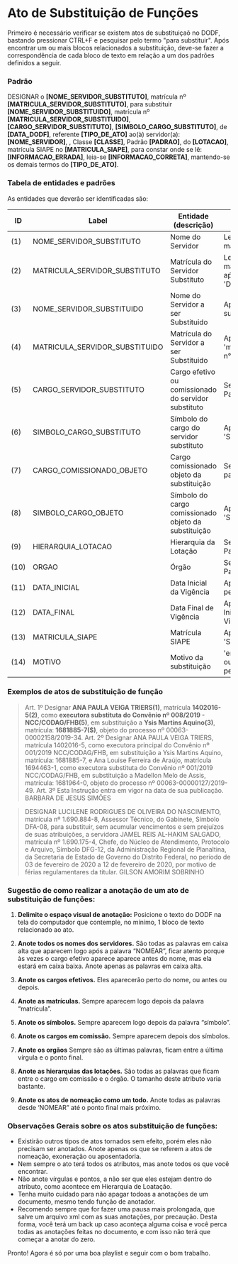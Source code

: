 # Ato de Substituição de Funções

Primeiro é necessário verificar se existem atos de substituiçaõ no DODF, bastando pressionar CTRL+F e pesquisar pelo termo "para substituir". Após encontrar um ou mais blocos relacionados a substituição, deve-se fazer a correspondência de cada bloco de texto em relação a um dos padrões definidos a seguir.

### Padrão

DESIGNAR o **[NOME_SERVIDOR_SUBSTITUTO]**, matrícula nº **[MATRICULA_SERVIDOR_SUBSTITUTO]**, para substituir **[NOME_SERVIDOR_SUBSTITUIDO]**, matrícula nº **[MATRICULA_SERVIDOR_SUBSTITUIDO]**, **[CARGO_SERVIDOR_SUBSTITUTO]**, **[SIMBOLO_CARGO_SUBSTITUTO]**, de **[DATA_DODF]**, referente **[TIPO_DE_ATO]** ao(à) servidor(a): **[NOME_SERVIDOR]**,  , Classe **[CLASSE]**, Padrão **[PADRAO]**, do **[LOTACAO]**, matrícula SIAPE no **[MATRICULA_SIAPE]**, para constar onde se lê: **[INFORMACAO_ERRADA]**, leia-se **[INFORMACAO_CORRETA]**, mantendo-se os demais termos do **[TIPO_DE_ATO]**.

### Tabela de entidades e padrões

As entidades que deverão ser identificadas são:
 
ID | Label | Entidade (descrição)  | Padrão  | Obrigatoriedade
------- | ------- | ------- | ------- | -------
(1) | NOME_SERVIDOR_SUBSTITUTO | Nome do Servidor | Letras maiúsculas | (obrigatório)
(2) | MATRICULA_SERVIDOR_SUBSTITUTO | Matrícula do Servidor Substituto | Letras maiúsculas aṕos 'DESIGNAR' | (obrigatório)
(3) | NOME_SERVIDOR_SUBSTITUIDO | Nome do Servidor a ser Substituido | Após 'para substituir' | (obrigatório)
(4) | MATRICULA_SERVIDOR_SUBSTITUIDO | Matrícula do Servidor a ser Substituido | Após 'matrícula n°' | (não obrigatório)
(5) | CARGO_SERVIDOR_SUBSTITUTO | Cargo efetivo ou comissionado do servidor substituto | Sem Padrão | (não obrigatório)
(6) | SIMBOLO_CARGO_SUBSTITUTO | Símbolo do cargo do servidor substituto | Após 'Símbolo' | (não obrigatório)
(7) | CARGO_COMISSIONADO_OBJETO | Cargo comissionado objeto da substituição |	Sem padrão | (não obrigatório)
(8) | SIMBOLO_CARGO_OBJETO | Símbolo do cargo comissionado objeto da substituição |	Após 'Símbolo' | (não obrigatório)
(9) | HIERARQUIA_LOTACAO | Hierarquia da Lotação|	Sem Padrão | (não obrigatório)
(10) | ORGAO | Órgão |	Sem Padrão | (obrigatório)
(11) | DATA_INICIAL | Data Inicial da Vigência |	Após 'no período de' | (não obrigatório)
(12) | DATA_FINAL | Data Final de Vigência |	Após Data Inicial da Vigência| (não obrigatório)
(13) | MATRICULA_SIAPE | Matrícula SIAPE |	Após 'SIAPE' | (não obrigatório)
(14) | MOTIVO | Motivo da substituição |	'em virtude ou a pedido' | (não obrigatório)
  
### Exemplos de atos de substituição de função

> Art. 1º Designar **ANA PAULA VEIGA TRIERS(1)**, matrícula **1402016-5(2)**, como **executora substituta do Convênio nº 008/2019 - NCC/CODAG/FHB(5)**, em substituição a **Ysis Martins Aquino(3)**, matrícula: **1681885-7($)**, objeto do processo nº 00063-00002158/2019-34. Art. 2º Designar ANA PAULA VEIGA TRIERS, matrícula 1402016-5, como executora principal do Convênio nº 001/2019 NCC/CODAG/FHB, em substituição a Ysis Martins Aquino, matrícula: 1681885-7, e Ana Louise Ferreira de Araújo, matrícula 1694463-1, como executora substituta do Convênio nº 001/2019 NCC/CODAG/FHB, em substituição a Madellon Melo de Assis, matrícula: 1681964-0, objeto do processo nº 00063-00000127/2019-49. Art. 3º Esta Instrução entra em vigor na data de sua publicação. BARBARA DE JESUS SIMÕES

> DESIGNAR LUCILENE RODRIGUES DE OLIVEIRA DO NASCIMENTO, matrícula nº 1.690.884-8, Assessor Técnico, do Gabinete, Símbolo DFA-08, para substituir, sem acumular vencimentos e sem prejuízos de suas atribuições, a servidora JAMEL REIS AL-HAKIM SALGADO, matrícula nº 1.690.175-4, Chefe, do Núcleo de Atendimento, Protocolo e Arquivo, Símbolo DFG-12, da Administração Regional de Planaltina, da Secretaria de Estado de Governo do Distrito Federal, no período de 03 de fevereiro de 2020 a 12 de fevereiro de 2020, por motivo de férias regulamentares da titular. GILSON AMORIM SOBRINHO
 

### Sugestão de como realizar a anotação de um ato de substituição de funções:

1. **Delimite o espaço visual de anotação:** Posicione o texto do DODF na tela do computador que contemple, no mínimo, 1 bloco de texto relacionado ao ato.

2. **Anote todos os nomes dos servidores.** São todas as palavras em caixa alta que aparecem logo após a palavra “NOMEAR”, ficar atento porque às vezes o cargo efetivo aparece aparece antes do nome, mas ela estará em caixa baixa. Anote apenas as palavras em caixa alta.

3. **Anote os cargos efetivos.** Eles aparecerão perto do nome, ou antes ou depois.

4. **Anote as matrículas.** Sempre aparecem logo depois da palavra “matrícula”.

5. **Anote os símbolos.** Sempre aparecem logo depois da palavra “símbolo”.

6. **Anote os cargos em comissão.** Sempre aparecem depois dos símbolos.

7. **Anote os orgãos** Sempre são as últimas palavras, ficam entre a última vírgula e o ponto final.

8. **Anote as hierarquias das lotações.** São todas as palavras que ficam entre o cargo em comissão e o órgão. O tamanho deste atributo varia bastante.  

9. **Anote os atos de nomeação como um todo.** Anote todas as palavras desde ‘NOMEAR” até o ponto final mais próximo.


### Observações Gerais sobre os atos substituição de funções:

* Existirão outros tipos de atos tornados sem efeito, porém eles não precisam ser anotados. Anote apenas os que se referem a atos de nomeação, exoneração ou aposentadoria.
* Nem sempre o ato terá todos os atributos, mas anote todos os que você encontrar.  
* Não anote vírgulas e pontos, a não ser que eles estejam dentro do atributo, como acontece em Hierarquia de Loatação.  
* Tenha muito cuidado para não apagar todoas a anotações de um documento, mesmo tendo função de anotador.
* Recomendo sempre que for fazer uma pausa mais prolongada, que salve um arquivo xml com as suas anotações, por precaução. Desta forma, você terá um back up caso aconteça alguma coisa e você perca todas as anotações feitas no documento, e com isso não terá que começar a anotar do zero.

Pronto! Agora é só por uma boa playlist e seguir com o bom trabalho.
